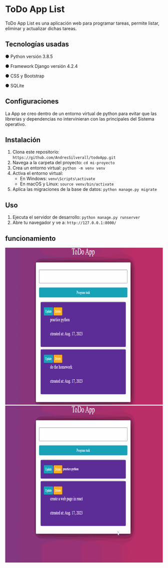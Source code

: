 # ToDo App List
ToDo App List es una aplicación web para programar tareas, permite listar, eliminar y actualizar dichas tareas.
## Tecnologías usadas

 ● Python versión 3.8.5
 
 ● Framework Django versión 4.2.4
 
 ● CSS y Bootstrap

 ● SQLite

 ## Configuraciones
 La App se creo dentro de un entorno virtual de python para evitar que las librerias y dependencias  no intervinieran con las principales del Sistema operativo.
## Instalación
1. Clona este repositorio: `https://github.com/AndresSilverall/todoApp.git`
2. Navega a la carpeta del proyecto: `cd mi-proyecto`
3. Crea un entorno virtual: `python -m venv venv`
4. Activa el entorno virtual: 
   - En Windows: `venv\Scripts\activate`
   - En macOS y Linux: `source venv/bin/activate`
5. Aplica las migraciones de la base de datos: `python manage.py migrate`
   
## Uso
1. Ejecuta el servidor de desarrollo: `python manage.py runserver`
2. Abre tu navegador y ve a: `http://127.0.0.1:8000/`
   
## funcionamiento

<p float="left">
  <img src="AnimationTwo.gif" alt="App en ejecucion" width="650" height="500" autoplay> 
  <img src="Finished.gif" alt="Tarea finalizada" width="650" height="500" autoplay>
</p>


